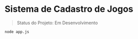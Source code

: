 <h1>Sistema de Cadastro de Jogos</h1>

> Status do Projeto: Em Desenvolvimento

```
node app.js
```
